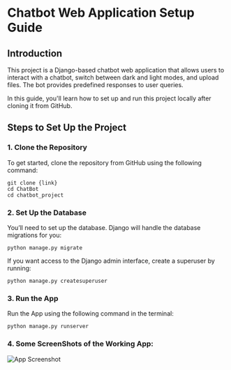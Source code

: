 # Chatbot Web Application Setup Guide

## Introduction

This project is a Django-based chatbot web application that allows users to interact with a chatbot, switch between dark and light modes, and upload files. The bot provides predefined responses to user queries.

In this guide, you'll learn how to set up and run this project locally after cloning it from GitHub.

## Steps to Set Up the Project

### 1. Clone the Repository

To get started, clone the repository from GitHub using the following command:

```
git clone {link}
cd ChatBot
cd chatbot_project
```

### 2. Set Up the Database
You’ll need to set up the database. Django will handle the database migrations for you:

```
python manage.py migrate
```

If you want access to the Django admin interface, create a superuser by running:

```
python manage.py createsuperuser
```

### 3. Run the App
Run the App using the following command in the terminal:

```
python manage.py runserver
```

### 4. Some ScreenShots of the Working App: 
![App Screenshot](images/screenshot.png)
